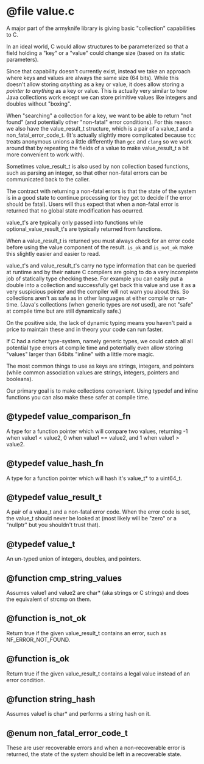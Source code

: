 # @file value.c

A major part of the armyknife library is giving basic "collection"
capabilities to C.

In an ideal world, C would allow structures to be parameterized so
that a field holding a "key" or a "value" could change size (based
on its static parameters).

Since that capability doesn't currently exist, instead we take an
approach where keys and values are always the same size (64
bits). While this doesn't allow storing *anything* as a key or
value, it does allow storing a *pointer to anything* as a key or
value. This is actually very similar to how Java collections work
except we can store primitive values like integers and doubles
without "boxing".

When "searching" a collection for a key, we want to be able to
return "not found" (and potentially other "non-fatal" error
conditions). For this reason we also have the value_result_t
structure, which is a pair of a value_t and a
non_fatal_error_code_t. (It's actually slightly more complicated
because `tcc` treats anonymous unions a little differently than
`gcc` and `clang` so we work around that by repeating the fields of
a value to make value_result_t a bit more convenient to work with).

Sometimes value_result_t is also used by non collection based
functions, such as parsing an integer, so that other non-fatal
errors can be communicated back to the caller.

The contract with returning a non-fatal errors is that the state of
the system is in a good state to continue processing (or they get
to decide if the error should be fatal). Users will thus expect
that when a non-fatal error is returned that no global state
modification has ocurred.

value_t's are typically only passed into functions while
optional_value_result_t's are typically returned from functions.

When a value_result_t is returned you must always check for an
error code before using the value component of the result. `is_ok`
and `is_not_ok` make this slightly easier and easier to read.

value_t's and value_result_t's carry no type information that can
be queried at runtime and by their nature C compilers are going to
do a very incomplete job of statically type checking these. For
example you can easily put a double into a collection and
successfully get back this value and use it as a very suspicious
pointer and the compiler will not warn you about this. So
collections aren't as safe as in other languages at either compile
or run-time. (Java's collections (when generic types are *not*
used), are not "safe" at compile time but are still dynamically
safe.)

On the positive side, the lack of dynamic typing means you haven't
paid a price to maintain these and in theory your code can run
faster.

If C had a richer type-system, namely generic types, we could catch
all all potential type errors at compile time and potentially even
allow storing "values" larger than 64bits "inline" with a little
more magic.

The most common things to use as keys are strings, integers, and
pointers (while common association values are strings, integers,
pointers and booleans).

Our primary goal is to make collections convenient. Using typedef
and inline functions you can also make these safer at compile time.
 
## @typedef value_comparison_fn

A type for a function pointer which will compare two values,
returning -1 when value1 < value2, 0 when value1 == value2, and 1
when value1 > value2.
 
## @typedef value_hash_fn

A type for a function pointer which will hash it's value_t* to a
uint64_t.
 
## @typedef value_result_t

A pair of a value_t and a non-fatal error code. When the error code
is set, the value_t should never be looked at (most likely will be
"zero" or a "nullptr" but you shouldn't trust that).
 
## @typedef value_t

An un-typed union of integers, doubles, and pointers.
 
## @function cmp_string_values

Assumes value1 and value2 are char* (aka strings or C strings) and
does the equivalent of strcmp on them.
 
## @function is_not_ok

Return true if the given value_result_t contains an error, such as
NF_ERROR_NOT_FOUND.
 
## @function is_ok

Return true if the given value_result_t contains a legal value
instead of an error condition.
 
## @function string_hash

Assumes value1 is char* and performs a string hash on it.
 
## @enum non_fatal_error_code_t

These are user recoverable errors and when a non-recoverable error
is returned, the state of the system should be left in a
recoverable state.
 
